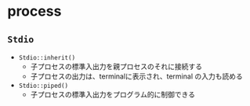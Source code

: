 # process

## `Stdio`

* `Stdio::inherit()`
  * 子プロセスの標準入出力を親プロセスのそれに接続する
  * 子プロセスの出力は、terminalに表示され、terminal の入力も読める
* `Stdio::piped()`
  * 子プロセスの標準入出力をプログラム的に制御できる
